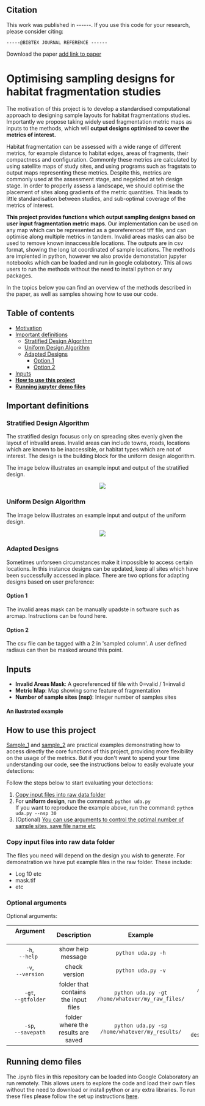 ## Citation
This work was published in ------. If you use this code for your research, please consider citing:
```
-----@BIBTEX JOURNAL REFERENCE ------
```
Download the paper [add link to paper](https://github.com/EllieBowler/optimising-sample-designs/name-of-the.pdf)

<a name="optimising-sample-designs"></a>
# Optimising sampling designs for habitat fragmentation studies
  
The motivation of this project is to develop a standardised computational approach to designing sample layouts for habitat fragmentations studies. 
Importantly we propose taking widely used fragmentation metric maps as inputs to the methods, which will **output designs optimised to cover the metrics of interest.**

Habitat fragmentation can be assessed with a wide range of different metrics, for example distance to habitat edges, areas of fragments, their compactness and configuration. 
Commonly these metrics are calculated by using satellite maps of study sites, and using programs such as fragstats to output maps representing these metrics. 
Despite this, metrics are commonly used at the assessment stage, and negelcted at teh design stage. In order to properly assess a landscape, we should optimise the placement of
sites along gradients of the metric quantities. This leads to little standardisation between studies, and sub-optimal coverage of the metrics of interest. 

**This project provides functions which output sampling designs based on user input fragmentation metric maps**. 
Our implementation can be used on any map which can be represented as a georeferenced tiff file, and can optimise along multiple metrics in tandem. 
Invalid areas masks can also be used to remove known innaccessible locations. The outputs are in csv format, showing the long lat coordinated of sample locations. 
The methods are implented in python, however we also provide demonstation jupyter notebooks which can be loaded and run in google colabotory. This allows users to run the methods
without the need to install python or any packages.   

In the topics below you can find an overview of the methods described in the paper, as well as samples showing how to use our code.

## Table of contents

- [Motivation](#optimising-sample-designs)
- [Important definitions](#important-definitions)
  - [Stratified Design Algorithm](#stratified-design-algorithm)
  - [Uniform Design Algorithm](#uniform-design-algorithm)
  - [Adapted Designs](#adapted-designs)
    - [Option 1](#option-1)
    - [Option 2](#option-2)
- [Inputs](#inputs)
- [**How to use this project**](#how-to-use-this-project)
- [**Running jupyter demo files**](#running-demo-files)

## Important definitions  

### Stratified Design Algorithm

The stratified design focusus only on spreading sites evenly given the layout of inbvalid areas. Invalid areas can include towns, roads, locations which are known to be inaccessible, or habitat
types which are not of interest. The design is the building block for the uniform design alogorithm. 

The image below illustrates an example input and output of the stratified design.

<!--- Stratified Design --->
<p align="center">
<img src="https://github.com/EllieBowler/optimising-sample-designs/aux_images/filename.png" align="center"/></p>

### Uniform Design Algorithm 

The image below illustrates an example input and output of the uniform design.

<!--- Stratified Design --->
<p align="center">
<img src="https://github.com/EllieBowler/optimising-sample-designs/aux_images/filename.png" align="center"/></p>

### Adapted Designs

Sometimes unforseen circumstances make it impossible to access certain locations. In this instance designs can be updated, keep all sites which have been successfully accessed in place.
There are two options for adapting designs based on user preference:

#### Option 1

The invalid areas mask can be manually upadste in software such as arcmap. Instructions can be found here. 

#### Option 2

The csv file can be tagged with a 2 in 'sampled column'. A user defined radiaus can then be masked around this point. 


## Inputs

* **Invalid Areas Mask**: A georeferenced tif file with 0=valid / 1=invalid  
* **Metric Map**: Map showing some feature of fragmentation 
* **Number of sample sites (nsp)**: Integer number of samples sites  

#### An ilustrated example 

## How to use this project

[Sample_1](https://github.com/rafaelpadilla/Object-Detection-Metrics/tree/master/samples/sample_1) and [sample_2](https://github.com/rafaelpadilla/Object-Detection-Metrics/tree/master/samples/sample_2) 
are practical examples demonstrating how to access directly the core functions of this project, providing more flexibility on the usage of the metrics. But if you don't want to spend your time understanding our code, see the instructions below to easily evaluate your detections:  

Follow the steps below to start evaluating your detections:

1. [Copy input files into raw data folder](#copy-input-files-into-raw-data-folder)
2. For **uniform design**, run the command: `python uda.py`  
   If you want to reproduce the example above, run the command: `python uda.py --nsp 30`
3. (Optional) [You can use arguments to control the optimal number of sample sites, save file name etc](#optional-arguments)

### Copy input files into raw data folder

The files you need will depend on the design you wish to generate. For demonstration we have put example files in the raw folder. These include:
- Log 10 etc
- mask.tif
- etc

### Optional arguments

Optional arguments:

| Argument &nbsp;&nbsp;&nbsp;&nbsp;&nbsp;&nbsp;&nbsp;&nbsp;&nbsp;&nbsp;&nbsp;&nbsp;&nbsp;&nbsp;&nbsp;&nbsp;&nbsp;&nbsp;&nbsp;&nbsp;&nbsp;&nbsp;&nbsp;&nbsp;&nbsp;| Description | Example | Default |
|:-------------:|:-----------:|:-----------:|:-----------:|
| `-h`,<br>`--help ` |	show help message | `python uda.py -h` | |  
|  `-v`,<br>`--version` | check version | `python uda.py -v` | |  
| `-gt`,<br>`--gtfolder` | folder that contains the input files | `python uda.py -gt /home/whatever/my_raw_files/` | `/optimising-sample-designs/raw`|  
| `-sp`,<br>`--savepath` | folder where the results are saved | `python uda.py -sp /home/whatever/my_results/` | `optimising-sample-designs/results/` |  

## Running demo files

The .ipynb files in this repository can be loaded into Google Colaboratory an run remotely. This allows users to explore the code and load their own files without the need to download or install python or any extra libraries. To run these files please follow the set up instructions [here](https://github.com/EllieBowler/optimising-sample-designs/raw/master/jupyter-colab-instructions.pdf).
